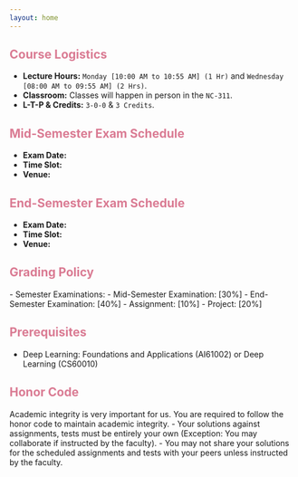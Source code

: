 ```yaml
---
layout: home
---
```

<h2 style="color: #da7b93;"><b>Course Logistics</b></h2>

- **Lecture Hours:** `Monday [10:00 AM to 10:55 AM] (1 Hr)` and `Wednesday [08:00 AM to 09:55 AM] (2 Hrs)`.
- **Classroom:** Classes will happen in person in the `NC-311`.
- **L-T-P & Credits:** `3-0-0` & `3 Credits`.

<h2 style="color: #da7b93;"><b>Mid-Semester Exam Schedule</b></h2>

- **Exam Date:** 
- **Time Slot:** 
- **Venue:**

<h2 style="color: #da7b93;"><b>End-Semester Exam Schedule</b></h2>

- **Exam Date:** 
- **Time Slot:** 
- **Venue:** 

<h2 style="color: #da7b93;"><b>Grading Policy</b></h2>
- Semester Examinations:
    - Mid-Semester Examination: [30%]
    - End-Semester Examination: [40%]
- Assignment: [10%]
- Project: [20%]

<h2 style="color: #da7b93;"><b>Prerequisites</b></h2>

- Deep Learning: Foundations and Applications (AI61002) or Deep Learning (CS60010)

<h2 style="color: #da7b93;"><b>Honor Code</b></h2>
Academic integrity is very important for us. You are required to follow the honor code to maintain academic integrity.
- Your solutions against assignments, tests must be entirely your own (Exception: You may collaborate if instructed by the faculty).
- You may not share your solutions for the scheduled assignments and tests with your peers unless instructed by the faculty.
